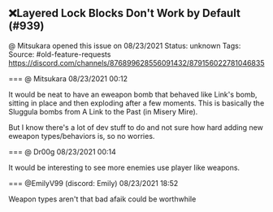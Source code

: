 ## ❌Layered Lock Blocks Don't Work by Default (#939)
@ Mitsukara opened this issue on 08/23/2021
Status: unknown
Tags: 
Source: #old-feature-requests https://discord.com/channels/876899628556091432/879156022781046835


=== @ Mitsukara 08/23/2021 00:12

It would be neat to have an eweapon bomb that behaved like Link's bomb, sitting in place and then exploding after a few moments. This is basically the Sluggula bombs from A Link to the Past (in Misery Mire). 

But I know there's a lot of dev stuff to do and not sure how hard adding new eweapon types/behaviors is, so no worries.

=== @ Dr00g 08/23/2021 00:14

It would be interesting to see more enemies use player like weapons.

=== @EmilyV99 (discord: Emily) 08/23/2021 18:52

Weapon types aren't that bad afaik
could be worthwhile
